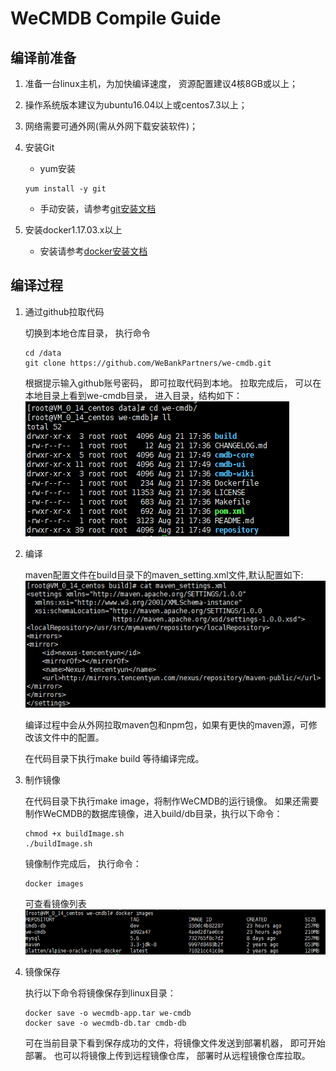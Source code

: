 # WeCMDB Compile Guide

## 编译前准备
1. 准备一台linux主机，为加快编译速度， 资源配置建议4核8GB或以上；
2. 操作系统版本建议为ubuntu16.04以上或centos7.3以上；
3. 网络需要可通外网(需从外网下载安装软件)；
4. 安装Git
	- yum安装 
	```
 	yum install -y git
 	```
	- 手动安装，请参考[git安装文档](git_install_guide.md)

5. 安装docker1.17.03.x以上
	- 安装请参考[docker安装文档](docker_install_guide.md)


## 编译过程
1. 通过github拉取代码

	切换到本地仓库目录， 执行命令 
	
	```
	cd /data	
	git clone https://github.com/WeBankPartners/we-cmdb.git
	```

	根据提示输入github账号密码， 即可拉取代码到本地。
	拉取完成后， 可以在本地目录上看到we-cmdb目录， 进入目录，结构如下：
	![wecmdb_dir](images/wecmdb_dir.png)

2. 编译

	maven配置文件在build目录下的maven_setting.xml文件,默认配置如下:
	![wecmdb_maven_settings](images/wecmdb_maven_settings.png)

	编译过程中会从外网拉取maven包和npm包，如果有更快的maven源，可修改该文件中的配置。

	在代码目录下执行make build 等待编译完成。

3. 制作镜像
	
	在代码目录下执行make image，将制作WeCMDB的运行镜像。
	如果还需要制作WeCMDB的数据库镜像，进入build/db目录，执行以下命令：
	```
	chmod +x buildImage.sh
	./buildImage.sh
	```
	镜像制作完成后， 执行命令：
	```
	docker images
	```
	
	可查看镜像列表
	![wecmdb_images](images/wecmdb_images.png)
	
4. 镜像保存
	
	执行以下命令将镜像保存到linux目录：
	
	```
	docker save -o wecmdb-app.tar we-cmdb
	docker save -o wecmdb-db.tar cmdb-db
	```
	可在当前目录下看到保存成功的文件，将镜像文件发送到部署机器， 即可开始部署。
	也可以将镜像上传到远程镜像仓库， 部署时从远程镜像仓库拉取。
